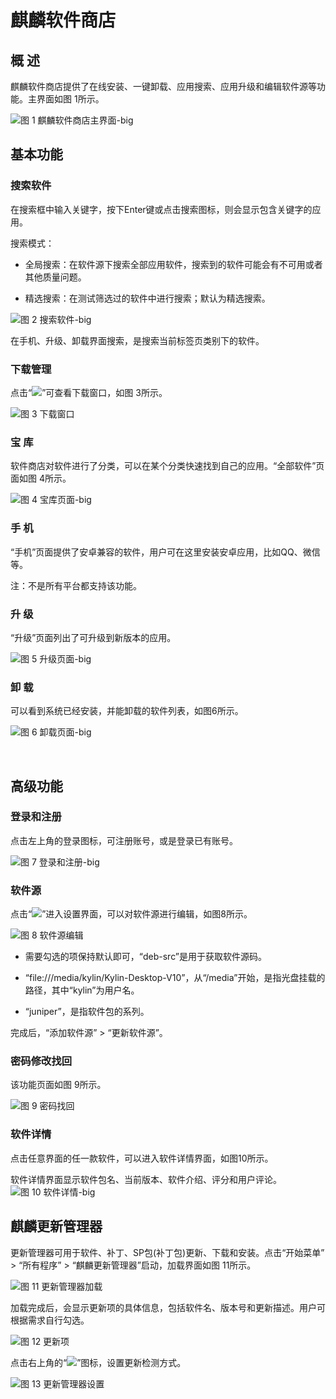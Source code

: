 #  麒麟软件商店
## 概 述
麒麟软件商店提供了在线安装、一键卸载、应用搜索、应用升级和编辑软件源等功能。主界面如图 1所示。

![图 1 麒麟软件商店主界面-big](image/1.png)
<br>

## 基本功能
### 搜索软件
在搜索框中输入关键字，按下Enter键或点击搜索图标，则会显示包含关键字的应用。

搜索模式：

- 全局搜索：在软件源下搜索全部应用软件，搜索到的软件可能会有不可用或者其他质量问题。

- 精选搜索：在测试筛选过的软件中进行搜索；默认为精选搜索。

![图 2 搜索软件-big](image/2.png)

在手机、升级、卸载界面搜索，是搜索当前标签页类别下的软件。

### 下载管理
点击“![](image/icon1.png)”可查看下载窗口，如图 3所示。

![图 3 下载窗口](image/3.png)

### 宝 库
软件商店对软件进行了分类，可以在某个分类快速找到自己的应用。“全部软件”页面如图 4所示。

![图 4 宝库页面-big](image/4.png)

### 手 机
“手机”页面提供了安卓兼容的软件，用户可在这里安装安卓应用，比如QQ、微信等。

注：不是所有平台都支持该功能。

### 升 级
“升级”页面列出了可升级到新版本的应用。

![图 5 升级页面-big](image/5.png)

### 卸 载
可以看到系统已经安装，并能卸载的软件列表，如图6所示。

![图 6 卸载页面-big](image/6.png)

<br>

## 高级功能
### 登录和注册
点击左上角的登录图标，可注册账号，或是登录已有账号。

![图 7 登录和注册-big](image/7.png)

### 软件源
点击“![](image/icon2.png)”进入设置界面，可以对软件源进行编辑，如图8所示。

![图 8 软件源编辑](image/8.png)

- 需要勾选的项保持默认即可，“deb-src”是用于获取软件源码。

- “file:///media/kylin/Kylin-Desktop-V10”，从“/media”开始，是指光盘挂载的路径，其中“kylin”为用户名。

- “juniper”，是指软件包的系列。

完成后，“添加软件源” > “更新软件源”。

### 密码修改找回
该功能页面如图 9所示。

![图 9 密码找回](image/9.png)

### 软件详情
点击任意界面的任一款软件，可以进入软件详情界面，如图10所示。

软件详情界面显示软件包名、当前版本、软件介绍、评分和用户评论。
![图 10 软件详情-big](image/10.png)
<br>

## 麒麟更新管理器
更新管理器可用于软件、补丁、SP包(补丁包)更新、下载和安装。点击“开始菜单” > “所有程序” > “麒麟更新管理器”启动，加载界面如图 11所示。

![图 11 更新管理器加载](image/11.png)

加载完成后，会显示更新项的具体信息，包括软件名、版本号和更新描述。用户可根据需求自行勾选。

![图 12 更新项](image/12.png)

点击右上角的“![](image/icon3.png)”图标，设置更新检测方式。

![图 13 更新管理器设置](image/13.png)
